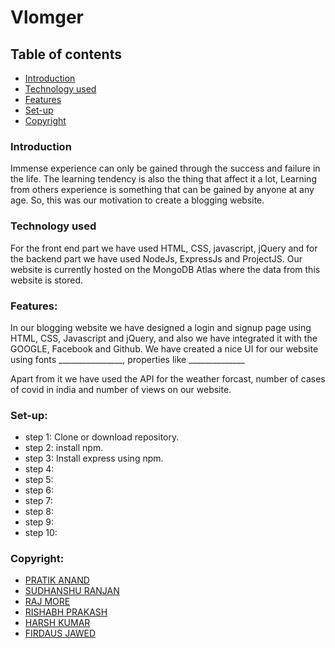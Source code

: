 
# Vlomger


## Table of contents
* [Introduction](#Introduction)
* [Technology used](#Technology-used)
* [Features](#Features)
* [Set-up](#Set-up)
* [Copyright](#Copyright)

### Introduction
Immense experience can only be gained through the success and failure in the life. The learning tendency is also the thing that affect it a lot,
Learning from others experience is something that can be gained by anyone at any age. So, this was our motivation to create a blogging website.

### Technology used

For the front end part we have used HTML, CSS, javascript, jQuery and for the backend part we have used NodeJs, ExpressJs and ProjectJS.
Our website is currently hosted on the MongoDB Atlas where the data from this website is stored.


### Features:
In our blogging website we have designed a login and signup page using HTML, CSS, Javascript and jQuery, and also we have integrated it with the GOOGLE, Facebook and Github.
We have created a nice UI for our website using fonts ________________, properties like ______________

Apart from it we have used the API for the weather forcast, number of cases of covid in india and number of views on our website.

### Set-up:
 * step 1: Clone or download repository.
 * step 2: install npm.
 * step 3: Install express using npm.
 * step 4:
 * step 5:
 * step 6:
 * step 7:
 * step 8:
 * step 9:
 * step 10:

 ### Copyright:

* [PRATIK ANAND](https://github.com/username)
* [SUDHANSHU RANJAN](https://github.com/username)
* [RAJ MORE](https://github.com/username)
* [RISHABH PRAKASH](https://github.com/username)
* [HARSH KUMAR](https://github.com/username)
* [FIRDAUS JAWED](https://github.com/FirdausJawed)
